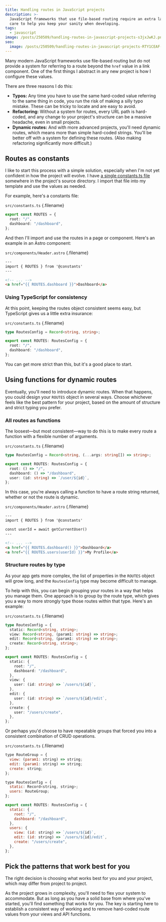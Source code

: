 ```yaml
---
title: Handling routes in JavaScript projects
description: >-
  JavaScript frameworks that use file-based routing require an extra layer of
  care to help you keep your sanity when developing.
tags:
  - javascript
image: /posts/250509/handling-routes-in-javascript-projects-s3jxJwKJ.png
seo:
  image: /posts/250509/handling-routes-in-javascript-projects-RTY1CEAF--meta.png
---
```


Many modern JavaScript frameworks use file-based routing but do not provide a system for referring to a route beyond the `href` value in a link component. One of the first things I abstract in any new project is how I configure these values.

There are three reasons I do this:

- **Typos:** Any time you have to use the same hard-coded value referring to the same thing in code, you run the risk of making a silly typo mistake. These can be tricky to locate and are easy to avoid.
- **Refactoring:** Without a system for routes, every URL path is hard-coded, and any change to your project's structure can be a massive headache, even in small projects.
- **Dynamic routes:** And with more advanced projects, you'll need dynamic routes, which means more than simple hard-coded strings. You'll be better off with a system for defining these routes. (Also making refactoring significantly more difficult.)

## Routes as constants

I like to start this process with a simple solution, especially when I'm not yet confident in how the project will evolve. I have [a single ](/posts/abstract-hard-coded-values-in-your-code/)[constants.ts](/posts/abstract-hard-coded-values-in-your-code/)[ file](/posts/abstract-hard-coded-values-in-your-code/) somewhere in the project's source directory. I import that file into my template and use the values as needed.

For example, here's a constants file:

`src/constants.ts` {.filename}

```ts
export const ROUTES = {
  root: "/",
  dashboard: "/dashboard",
};
```

And then I'll import and use the routes in a page or component. Here's an example in an Astro component:

`src/components/Header.astro` {.filename}

```html
---
import { ROUTES } from '@constants'
---

<!-- ... -->
<a href="{{ ROUTES.dashboard }}">Dashboard</a>
```

### Using TypeScript for consistency

At this point, keeping the routes object consistent seems easy, but TypeScript gives us a little extra insurance:

`src/constants.ts` {.filename}

```ts
type RoutesConfig = Record<string, string>;

export const ROUTES: RoutesConfig = {
  root: "/",
  dashboard: "/dashboard",
};
```

You can get more strict than this, but it's a good place to start.

## Using functions for dynamic routes

Eventually, you'll need to introduce dynamic routes. When that happens, you could design your `ROUTES` object in several ways. Choose whichever feels like the best pattern for your project, based on the amount of structure and strict typing you prefer.

### All routes as functions

The loosest—but most consistent—way to do this is to make every route a function with a flexible number of arguments.

`src/constants.ts` {.filename}

```ts
type RoutesConfig = Record<string, (...args: string[]) => string>;

export const ROUTES: RoutesConfig = {
  root: () => "/",
  dashboard: () => "/dashboard",
  user: (id: string) => `/user/${id}`,
};
```

In this case, you're always calling a function to have a route string returned, whether or not the route is dynamic.

`src/components/Header.astro` {.filename}

```html
---
import { ROUTES } from '@constants'

const userId = await getCurrentUser()
---

<!-- ... -->
<a href="{{ ROUTES.dashboard() }}">Dashboard</a>
<a href="{{ ROUTES.users(userId) }}">My Profile</a>
```

### Structure routes by type

As your app gets more complex, the list of properties in the `ROUTES` object will grow long, and the `RoutesConfig` type may become difficult to manage.

To help with this, you can begin grouping your routes in a way that helps you manage them. One approach is to group by the route type, which gives you a way to more strongly type those routes within that type. Here's an example:

`src/constants.ts` {.filename}

```ts
type RoutesConfig = {
  static: Record<string, string>;
  view: Record<string, (param1: string) => string>;
  edit: Record<string, (param1: string) => string>;
  create: Record<string, string>;
};

export const ROUTES: RoutesConfig = {
  static: {
    root: "/",
    dashboard: "/dashboard",
  },
  view: {
    user: (id: string) => `/users/${id}`,
  },
  edit: {
    user: (id: string) => `/users/${id}/edit`,
  },
  create: {
    user: "/users/create",
  },
};
```

Or perhaps you'd choose to have repeatable groups that forced you into a consistent combination of CRUD operations.

`src/constants.ts` {.filename}

```js
type RouteGroup = {
  view: (param1: string) => string;
  edit: (param1: string) => string;
  create: string;
};

type RoutesConfig = {
  static: Record<string, string>;
  users: RouteGroup;
};

export const ROUTES: RoutesConfig = {
  static: {
    root: "/",
    dashboard: "/dashboard",
  },
  users: {
    view: (id: string) => `/users/${id}`,
    edit: (id: string) => `/users/${id}/edit`,
    create: "/users/create",
  },
};
```

## Pick the patterns that work best for you

The right decision is choosing what works best for you and your project, which may differ from project to project.

As the project grows in complexity, you'll need to flex your system to accommodate. But as long as you have a solid base from where you've started, you'll find something that works for you. The key is starting here to establish a consistent way of working and to remove hard-coded route values from your views and API functions.
